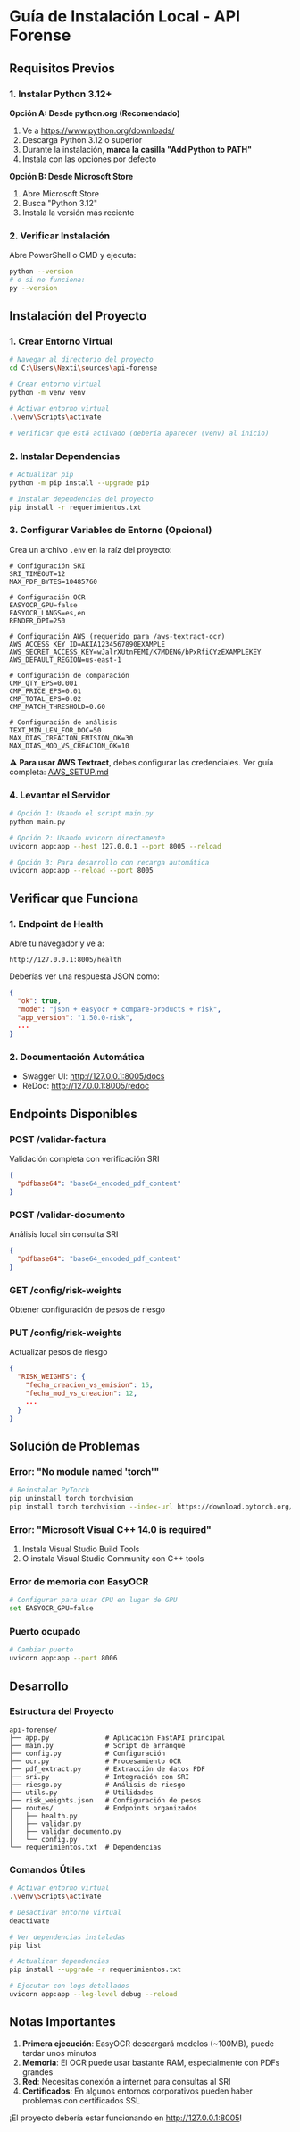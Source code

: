 # Guía de Instalación Local - API Forense

## Requisitos Previos

### 1. Instalar Python 3.12+

**Opción A: Desde python.org (Recomendado)**
1. Ve a https://www.python.org/downloads/
2. Descarga Python 3.12 o superior
3. Durante la instalación, **marca la casilla "Add Python to PATH"**
4. Instala con las opciones por defecto

**Opción B: Desde Microsoft Store**
1. Abre Microsoft Store
2. Busca "Python 3.12"
3. Instala la versión más reciente

### 2. Verificar Instalación
Abre PowerShell o CMD y ejecuta:
```bash
python --version
# o si no funciona:
py --version
```

## Instalación del Proyecto

### 1. Crear Entorno Virtual
```bash
# Navegar al directorio del proyecto
cd C:\Users\Nexti\sources\api-forense

# Crear entorno virtual
python -m venv venv

# Activar entorno virtual
.\venv\Scripts\activate

# Verificar que está activado (debería aparecer (venv) al inicio)
```

### 2. Instalar Dependencias
```bash
# Actualizar pip
python -m pip install --upgrade pip

# Instalar dependencias del proyecto
pip install -r requerimientos.txt
```

### 3. Configurar Variables de Entorno (Opcional)
Crea un archivo `.env` en la raíz del proyecto:
```env
# Configuración SRI
SRI_TIMEOUT=12
MAX_PDF_BYTES=10485760

# Configuración OCR
EASYOCR_GPU=false
EASYOCR_LANGS=es,en
RENDER_DPI=250

# Configuración AWS (requerido para /aws-textract-ocr)
AWS_ACCESS_KEY_ID=AKIA1234567890EXAMPLE
AWS_SECRET_ACCESS_KEY=wJalrXUtnFEMI/K7MDENG/bPxRfiCYzEXAMPLEKEY
AWS_DEFAULT_REGION=us-east-1

# Configuración de comparación
CMP_QTY_EPS=0.001
CMP_PRICE_EPS=0.01
CMP_TOTAL_EPS=0.02
CMP_MATCH_THRESHOLD=0.60

# Configuración de análisis
TEXT_MIN_LEN_FOR_DOC=50
MAX_DIAS_CREACION_EMISION_OK=30
MAX_DIAS_MOD_VS_CREACION_OK=10
```

**⚠️ Para usar AWS Textract**, debes configurar las credenciales. Ver guía completa: [AWS_SETUP.md](AWS_SETUP.md)

### 4. Levantar el Servidor
```bash
# Opción 1: Usando el script main.py
python main.py

# Opción 2: Usando uvicorn directamente
uvicorn app:app --host 127.0.0.1 --port 8005 --reload

# Opción 3: Para desarrollo con recarga automática
uvicorn app:app --reload --port 8005
```

## Verificar que Funciona

### 1. Endpoint de Health
Abre tu navegador y ve a:
```
http://127.0.0.1:8005/health
```

Deberías ver una respuesta JSON como:
```json
{
  "ok": true,
  "mode": "json + easyocr + compare-products + risk",
  "app_version": "1.50.0-risk",
  ...
}
```

### 2. Documentación Automática
- Swagger UI: http://127.0.0.1:8005/docs
- ReDoc: http://127.0.0.1:8005/redoc

## Endpoints Disponibles

### POST /validar-factura
Validación completa con verificación SRI
```json
{
  "pdfbase64": "base64_encoded_pdf_content"
}
```

### POST /validar-documento  
Análisis local sin consulta SRI
```json
{
  "pdfbase64": "base64_encoded_pdf_content"
}
```

### GET /config/risk-weights
Obtener configuración de pesos de riesgo

### PUT /config/risk-weights
Actualizar pesos de riesgo
```json
{
  "RISK_WEIGHTS": {
    "fecha_creacion_vs_emision": 15,
    "fecha_mod_vs_creacion": 12,
    ...
  }
}
```

## Solución de Problemas

### Error: "No module named 'torch'"
```bash
# Reinstalar PyTorch
pip uninstall torch torchvision
pip install torch torchvision --index-url https://download.pytorch.org/whl/cpu
```

### Error: "Microsoft Visual C++ 14.0 is required"
1. Instala Visual Studio Build Tools
2. O instala Visual Studio Community con C++ tools

### Error de memoria con EasyOCR
```bash
# Configurar para usar CPU en lugar de GPU
set EASYOCR_GPU=false
```

### Puerto ocupado
```bash
# Cambiar puerto
uvicorn app:app --port 8006
```

## Desarrollo

### Estructura del Proyecto
```
api-forense/
├── app.py              # Aplicación FastAPI principal
├── main.py             # Script de arranque
├── config.py           # Configuración
├── ocr.py              # Procesamiento OCR
├── pdf_extract.py      # Extracción de datos PDF
├── sri.py              # Integración con SRI
├── riesgo.py           # Análisis de riesgo
├── utils.py            # Utilidades
├── risk_weights.json   # Configuración de pesos
├── routes/             # Endpoints organizados
│   ├── health.py
│   ├── validar.py
│   ├── validar_documento.py
│   └── config.py
└── requerimientos.txt  # Dependencias
```

### Comandos Útiles
```bash
# Activar entorno virtual
.\venv\Scripts\activate

# Desactivar entorno virtual
deactivate

# Ver dependencias instaladas
pip list

# Actualizar dependencias
pip install --upgrade -r requerimientos.txt

# Ejecutar con logs detallados
uvicorn app:app --log-level debug --reload
```

## Notas Importantes

1. **Primera ejecución**: EasyOCR descargará modelos (~100MB), puede tardar unos minutos
2. **Memoria**: El OCR puede usar bastante RAM, especialmente con PDFs grandes
3. **Red**: Necesitas conexión a internet para consultas al SRI
4. **Certificados**: En algunos entornos corporativos pueden haber problemas con certificados SSL

¡El proyecto debería estar funcionando en http://127.0.0.1:8005!
